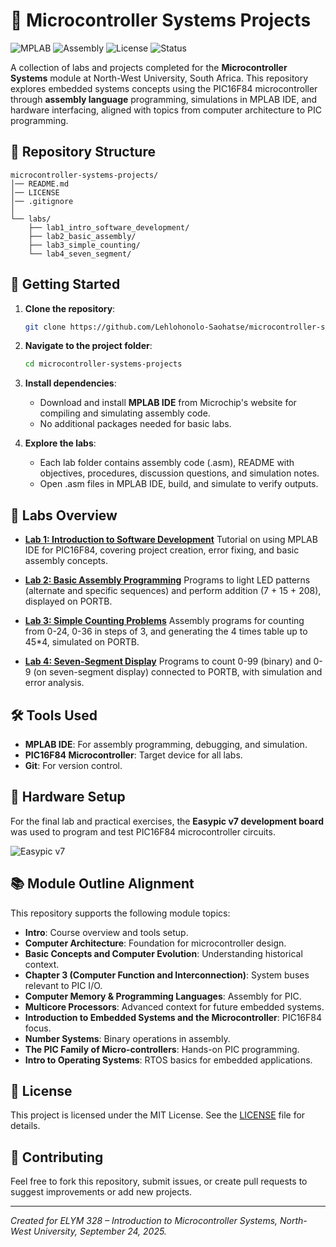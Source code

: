 
# 🔌 Microcontroller Systems Projects

![MPLAB](https://img.shields.io/badge/MPLAB-IDE-blue?logo=microchip&logoColor=white)
![Assembly](https://img.shields.io/badge/Assembly-Language-black?logo=code&logoColor=white)
![License](https://img.shields.io/badge/License-MIT-green)
![Status](https://img.shields.io/badge/Status-Complete-success)

A collection of labs and projects completed for the **Microcontroller Systems** module at North-West University, South Africa. This repository explores embedded systems concepts using the PIC16F84 microcontroller through **assembly language** programming, simulations in MPLAB IDE, and hardware interfacing, aligned with topics from computer architecture to PIC programming.

## 📂 Repository Structure
```plaintext
microcontroller-systems-projects/
│── README.md
│── LICENSE
│── .gitignore
│
└── labs/
    ├── lab1_intro_software_development/
    ├── lab2_basic_assembly/
    ├── lab3_simple_counting/
    └── lab4_seven_segment/
````

## 🚀 Getting Started

1. **Clone the repository**:

   ```bash
   git clone https://github.com/Lehlohonolo-Saohatse/microcontroller-systems-projects.git
   ```

2. **Navigate to the project folder**:

   ```bash
   cd microcontroller-systems-projects
   ```

3. **Install dependencies**:

   * Download and install **MPLAB IDE** from Microchip's website for compiling and simulating assembly code.
   * No additional packages needed for basic labs.

4. **Explore the labs**:

   * Each lab folder contains assembly code (.asm), README with objectives, procedures, discussion questions, and simulation notes.
   * Open .asm files in MPLAB IDE, build, and simulate to verify outputs.

## 🧪 Labs Overview

* **[Lab 1: Introduction to Software Development](labs/lab1_intro_software_development/)**
  Tutorial on using MPLAB IDE for PIC16F84, covering project creation, error fixing, and basic assembly concepts.

* **[Lab 2: Basic Assembly Programming](labs/lab2_basic_assembly/)**
  Programs to light LED patterns (alternate and specific sequences) and perform addition (7 + 15 + 208), displayed on PORTB.

* **[Lab 3: Simple Counting Problems](labs/lab3_simple_counting/)**
  Assembly programs for counting from 0-24, 0-36 in steps of 3, and generating the 4 times table up to 45*4, simulated on PORTB.

* **[Lab 4: Seven-Segment Display](labs/lab4_seven_segment/)**
  Programs to count 0-99 (binary) and 0-9 (on seven-segment display) connected to PORTB, with simulation and error analysis.

## 🛠️ Tools Used

* **MPLAB IDE**: For assembly programming, debugging, and simulation.
* **PIC16F84 Microcontroller**: Target device for all labs.
* **Git**: For version control.

## 🔌 Hardware Setup

For the final lab and practical exercises, the **Easypic v7 development board** was used to program and test PIC16F84 microcontroller circuits.

![Easypic v7](/EasyPic_v7.jpg)

## 📚 Module Outline Alignment

This repository supports the following module topics:

* **Intro**: Course overview and tools setup.
* **Computer Architecture**: Foundation for microcontroller design.
* **Basic Concepts and Computer Evolution**: Understanding historical context.
* **Chapter 3 (Computer Function and Interconnection)**: System buses relevant to PIC I/O.
* **Computer Memory & Programming Languages**: Assembly for PIC.
* **Multicore Processors**: Advanced context for future embedded systems.
* **Introduction to Embedded Systems and the Microcontroller**: PIC16F84 focus.
* **Number Systems**: Binary operations in assembly.
* **The PIC Family of Micro-controllers**: Hands-on PIC programming.
* **Intro to Operating Systems**: RTOS basics for embedded applications.

## 📝 License

This project is licensed under the MIT License. See the [LICENSE](LICENSE) file for details.

## 🙌 Contributing

Feel free to fork this repository, submit issues, or create pull requests to suggest improvements or add new projects.

---

*Created for ELYM 328 – Introduction to Microcontroller Systems, North-West University, September 24, 2025.*


